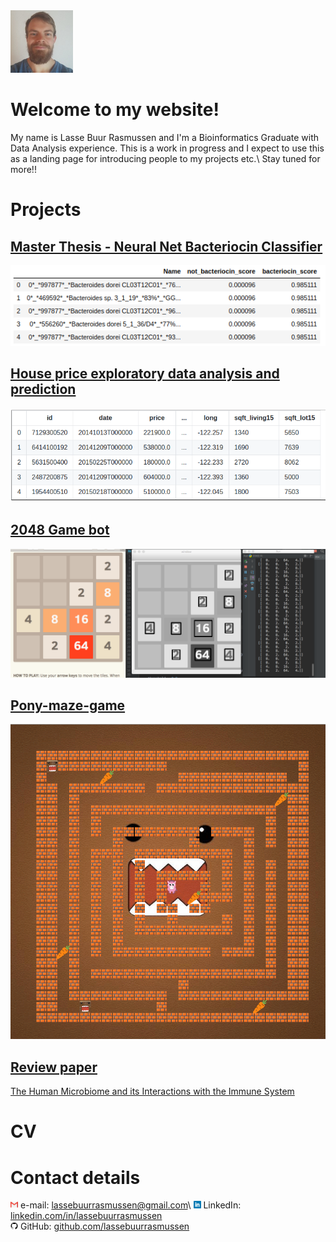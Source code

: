 <img src="images/cv_photo.jpeg" height="100">

# Welcome to my website!
My name is Lasse Buur Rasmussen and I'm a Bioinformatics Graduate with Data Analysis experience.
This is a work in progress and I expect to use this as a landing page for introducing people to my projects etc.\\
Stay tuned for more!!

# Projects

## [Master Thesis - Neural Net Bacteriocin Classifier](https://github.com/lassebuurrasmussen/bacteriocin_classifier/)
![](images/bacteriocin_classifier_result.png)

## [House price exploratory data analysis and prediction](https://github.com/lassebuurrasmussen/house_sales_prediction)
![](images/house_csv_head.png)

## [2048 Game bot](https://github.com/lassebuurrasmussen/2048_game_bot)
![](images/running_screen_shot.png)

## [Pony-maze-game](https://github.com/lassebuurrasmussen/Pony-maze-game)
![](images/pony_game_screenshot.png)

## [Review paper](https://github.com/lassebuurrasmussen/bachelor_project/blob/master/Bachelor_project.pdf)
[The Human Microbiome and its Interactions with the Immune System](https://github.com/lassebuurrasmussen/bachelor_project/blob/master/Bachelor_project.pdf)

# CV
<object data="CV.pdf" type="application/pdf" width="600px" height="1710px"></object>

# Contact details
<img src="images/gmail_logo.png" height="12"> e-mail: <a href="mailto:lassebuurrasmussen@gmail.com">lassebuurrasmussen@gmail.com</a>\\
<img src="images/square-linkedin-256.png" height="12"> LinkedIn: [linkedin.com/in/lassebuurrasmussen](https://www.linkedin.com/in/lassebuurrasmussen/)  
<img src="images/github_logo.png" height="12"> GitHub: [github.com/lassebuurrasmussen](https://github.com/lassebuurrasmussen)  
